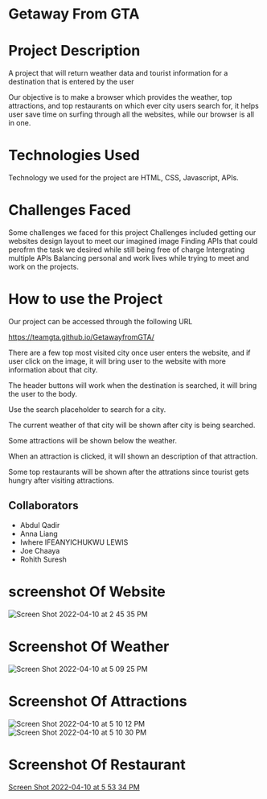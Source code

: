 # Getaway From GTA

# Project Description

A project that will return weather data and tourist information for a destination that is entered by the user

Our objective is to make a browser which provides the weather, top attractions, and top restaurants on which ever city users search for, it helps user save time on surfing through all the websites, while our browser is all in one.

# Technologies Used

Technology we used for the project are HTML, CSS, Javascript, APIs.

# Challenges Faced

Some challenges we faced for this project
Challenges included getting our websites design layout to meet our imagined image
Finding APIs that could perofrm the task we desired while still being free of charge
Intergrating multiple APIs
Balancing personal and work lives while trying to meet and work on the projects.

# How to use the Project

Our project can be accessed through the following URL

https://teamgta.github.io/GetawayfromGTA/


There are a few top most visited city once user enters the website, and if user click on the image, it will bring user to the website with more information about that city.

The header buttons will work when the destination is searched, it will bring the user to the body.

Use the search placeholder to search for a city.

The current weather of that city will be shown after city is being searched.

Some attractions will be shown below the weather.

When an attraction is clicked, it will shown an description of that attraction.

Some top restaurants will be shown after the attrations since tourist gets hungry after visiting attractions.

## Collaborators

- Abdul Qadir
- Anna Liang
- Iwhere IFEANYICHUKWU LEWIS
- Joe Chaaya
- Rohith Suresh


# screenshot Of Website

![Screen Shot 2022-04-10 at 2 45 35 PM](https://user-images.githubusercontent.com/99456130/162639808-90ad6a2d-4ed7-49eb-a821-fc0cfb6102bf.png)

# Screenshot Of Weather

![Screen Shot 2022-04-10 at 5 09 25 PM](https://user-images.githubusercontent.com/99456130/162640144-da227a47-4500-42bd-8064-10c691ea5b87.png)

# Screenshot Of Attractions

![Screen Shot 2022-04-10 at 5 10 12 PM](https://user-images.githubusercontent.com/99456130/162640180-84da126b-040f-4727-bf75-45736e95b436.png)
![Screen Shot 2022-04-10 at 5 10 30 PM](https://user-images.githubusercontent.com/99456130/162641419-4e6ad110-06cb-4a90-879e-59ad763e60ee.png)
 
 # Screenshot Of Restaurant
 [Screen Shot 2022-04-10 at 5 53 34 PM](https://user-images.githubusercontent.com/99456130/162641498-dd26b4dc-47a4-4724-b44f-50a6f73218b8.png)
